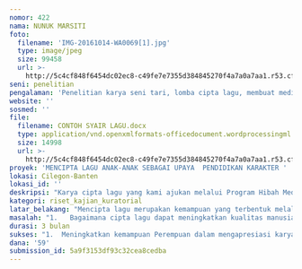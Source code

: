 ```yaml
---
nomor: 422
nama: NUNUK MARSITI
foto:
  filename: 'IMG-20161014-WA0069[1].jpg'
  type: image/jpeg
  size: 99458
  url: >-
    http://5c4cf848f6454dc02ec8-c49fe7e7355d384845270f4a7a0a7aa1.r53.cf2.rackcdn.com/81868057-29a3-48ad-a7ad-5d324f98fb2b/IMG-20161014-WA0069[1].jpg
seni: penelitian
pengalaman: 'Penelitian karya seni tari, lomba cipta lagu, membuat media pembelajaran'
website: ''
sosmed: ''
file:
  filename: CONTOH SYAIR LAGU.docx
  type: application/vnd.openxmlformats-officedocument.wordprocessingml.document
  size: 14998
  url: >-
    http://5c4cf848f6454dc02ec8-c49fe7e7355d384845270f4a7a0a7aa1.r53.cf2.rackcdn.com/51dbe152-1bdc-4b61-bb42-82a0972db0fb/CONTOH%20SYAIR%20LAGU.docx
proyek: 'MENCIPTA LAGU ANAK-ANAK SEBAGAI UPAYA  PENDIDIKAN KARAKTER '
lokasi: Cilegon-Banten
lokasi_id: ''
deskripsi: "Karya cipta lagu yang kami ajukan melalui Program Hibah Media Cipta Ekspresi ini akan kami kemas dalam kumpulan lagu-lagu anak-anak ciptaan pribadi, sekaligus menguji diri sendiri dan menunjukkan kemampuan berkarya seni dalam cipta lagu, memotivasi perempuan agar kreativ dalam memanfaatkan waktu kosong untuk berkarya seni, berupaya menanamkan karakter, budi pekerti, menanamkan semangat persatuan dan kesatuan generasi penerus bangsa Indonesia melalui lagu. Proposal ini juga berupaya menampilkan karya cipta lagu-lagu tersebut di depan publik baik melalui organisasi, instansi, sekolah-sekolah untuk sosialisasi dalam berkarya seni, sekaligus publikasi lagu. Terakhir Proposal yang kami ajukan berjudul “Mencipta Lagu Sebagai Upaya Pendidikan Karakter ” \r\n"
kategori: riset_kajian_kuratorial
latar_belakang: "Mencipta lagu merupakan kemampuan yang terbentuk melalui  gagasan untuk turut meningkatkan kualitas manusia Indonesia. Melalui proses kreativitas semoga dapat membelajarkan manusia beriman dan bertaqwa terhadap Tuhan Yang Maha Esa, berbudi pekerti luhur, memiliki pengetahuan dan ketrampilan, sehat jasmani dan rohani, mandiri dan memiliki rasa tanggungjawab kemasyarakatan dan kebangsaan. \r\nMelalui Program ini, perempuan akan memilki wadah berkarya nyata yang membanggakan baik di dalam rumah maupun di sosialisasikan di luar rumah. Semoga perempuan Indonesia dapat mengekspresikan diri dalam seni kehidupannya serta dapat menanamkan jiwa cakap, kreatif, dan mandiri untuk turut berperan membangun masa depan keluarga dan generasi Indonesia. \r\nKarya cipta lagu yang kami ajukan melalui Program Hibah Media Cipta Ekspresi ini akan kami kemas dalam kumpulan lagu-lagu anak-anak ciptaan pribadi, sekaligus untuk menguji diri sendiri dan menunjukkan kemampuan berkarya seni dalam kreativitas cipta lagu, memotivasi perempuan agar kreativ dalam memanfaatkan waktu kosong untuk berkarya seni, serta melalui seni berupaya menanamkan karakter, budi pekerti sekaligus menanamkan semangat persatuan dan kesatuan generasi penerus bangsa Indonesia. Proposal ini juga berupaya menampilkan karya cipta lagu-lagu tersebut di depan publik baik melalui organisasi ataupun instansi untuk sosialisasi, dan publikasi. Akhirnya uraian proposal ini berjudul “Mencipta Lagu Anak-Anak Sebagai Upaya Pendidikan Karakter”  \r\n"
masalah: "1.   Bagaimana cipta lagu dapat meningkatkan kualitas manusia Indonesia?\r\n2.  Bagaimana Cipta lagu dapat menumbuhkan berbudi pekerti luhur?\r\n3. Bagaimana Cipta lagu dapat menumbhkan kemandirian dan rasa tanggungjawab kebangsaan?\r\n"
durasi: 3 bulan
sukses: "1.  Meningkatkan kemampuan Perempuan dalam mengapresiasi karya pribadi.\r\n2.  Mengajak  Perempuan agar berani berekspresi dengan keanekaragaman  potensi yang ada.\r\n3.  Meningkatkan Perempuan agar lebih berkualitas lagi dengan kreativitas seni yang dimiliki.\r\n4   Meningkatkan kemampuan Perempuan agar lebih mampu meneladankan karakter berprestasi melalui bidang seni pada anak bangsa.\r\n5.  Mengajak Perempuan agar lebih banyak peluang bersosialiasi dalam ruang sosialnya.\r\n6.  Meningkatnya kemampuan Perempuan agar lebih memberi manfaat pada upaya peningkatan ekonomi berkelanjutan.\r\n7. Mengajak perempuan Indonesia mendidik putera-puterinya melalui lagu-lagu berkarakter  sesuai dengan perkembangan jiwa dan kepribadian Indonesia. \r\n8. Pertunjukkan dalam bentuk penampilan musik untuk memperkenalkan lagu di beberapa sekolah di kota Cilegon. "
dana: '59'
submission_id: 5a9f3153df93c32cea8cedba
---
```

